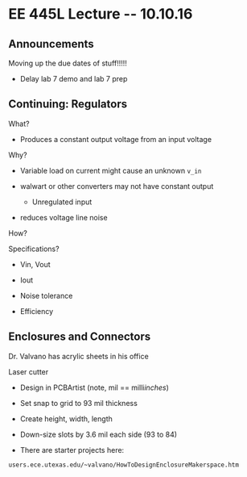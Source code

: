 # EE 445L Lecture -- 10.10.16

## Announcements

Moving up the due dates of stuff!!!!!

- Delay lab 7 demo and lab 7 prep

## Continuing: Regulators

What?

- Produces a constant output voltage from an input voltage

Why?

- Variable load on current might cause an unknown `v_in`

- walwart or other converters may not have constant output

    - Unregulated input

- reduces voltage line noise

How?

Specifications?

- Vin, Vout

- Iout

- Noise tolerance

- Efficiency

## Enclosures and Connectors

Dr. Valvano has acrylic sheets in his office

Laser cutter

- Design in PCBArtist (note, mil == milli*inches*)

- Set snap to grid to 93 mil thickness

- Create height, width, length

- Down-size slots by 3.6 mil each side (93 to 84)

- There are starter projects here:

`users.ece.utexas.edu/~valvano/HowToDesignEnclosureMakerspace.htm`
